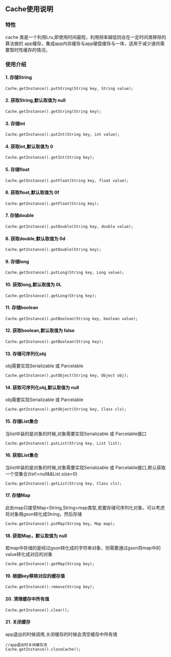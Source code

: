 ## Cache使用说明

### 特性
cache 类是一个利用Lru,即使用时间最短，利用频率越低则会在一定时间类移除的算法做的 app缓存，集成app内存缓存与app硬盘缓存与一体，适用于减少通讯需要暂时性缓存的情况。

### 使用介绍
#### 1. 存储String
```
Cache.getInstance().putString(String key, String value);
```
#### 2. 获取String,默认取值为 null
```
Cache.getInstance().getString(String key);
```
#### 3. 存储int
```
Cache.getInstance().putInt(String key, int value);
```
#### 4. 获取int,默认取值为 0
```
Cache.getInstance().getInt(String key);
```
#### 5. 存储float
```
Cache.getInstance().putFloat(String key, float value);
```
#### 6. 获取float,默认取值为 0f
```
Cache.getInstance().getFloat(String key);
```
#### 7. 存储double
```
Cache.getInstance().putDouble(String key, double value);
```
#### 8. 获取double,默认取值为 0d
```
Cache.getInstance().getDouble(String key);
```
#### 9. 存储long
```
Cache.getInstance().putLong(String key, Long value);
```
#### 10. 获取long,默认取值为 0L
```
Cache.getInstance().getLong(String key);
```
#### 11. 存储boolean
```
Cache.getInstance().putBoolean(String key, boolean value);
```
#### 12. 获取boolean,默认取值为 false
```
Cache.getInstance().getBoolean(String key);
```
#### 13. 存储可序列化obj
obj需要实现Serializable 或 Parcelable
```
Cache.getInstance().putObject(String key, Object obj);
```
#### 14. 获取可序列化obj,默认取值为 null
obj需要实现Serializable 或 Parcelable
```
Cache.getInstance().getObject(String key, Class cls);
```
#### 15. 存储List集合
当list中装的是对象的时候,对象需要实现Serializable 或 Parcelable接口
```
Cache.getInstance().putList(String key, List list);
```
#### 16. 获取List集合
当list中装的是对象的时候,对象需要实现Serializable 或 Parcelable接口,默认获取一个空集合(list!=null&&List.size=0)
```
Cache.getInstance().getList(String key, Class cls);
```
#### 17. 存储Map
此处map只接受Map<String,String>map类型,若要存储可序列化对象，可以考虑将对象用gson转化成String，然后存储
```
Cache.getInstance().putMap(String key, Map map);
```
#### 18. 获取Map，默认取值为 null
若map中存储的是经过gson转化成的字符串对象，则需要通过gson将map中的value转化成对应的对象
```
Cache.getInstance().getMap(String key);
```
#### 19. 根据key移除对应的缓存值
```
Cache.getInstance().remove(String key);
```
#### 20. 清理缓存中所有值
```
Cache.getInstance().clear();
```
#### 21. 关闭缓存
app退出的时候调用,关闭缓存的时候会清空缓存中所有值
```
//app退出时关闭缓存流
Cache.getInstance().closeCache();
```
